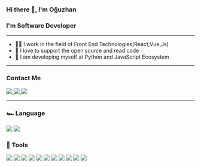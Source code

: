 ### Hi there 👋, I'm Oğuzhan
### I'm Software Developer
<hr>

- 🧑‍💼 I work in the field of Front End Technologies(React,Vue,Js)
- 🎉 I love to support the open source and read code
- 📖 I am developing myself at Python and JavaScript Ecosystem
<hr>

### Contact Me
<a href="https://twitter.com/ogzCode">
  <img src="https://img.shields.io/badge/Twitter-1DA1F2?style=for-the-badge&logo=twitter&logoColor=white"/>
</a>
<a href="linkedin.com/in/oğuzhan-güç-327633193">
  <img src="https://img.shields.io/badge/LinkedIn-0077B5?style=for-the-badge&logo=linkedin&logoColor=white"/>
</a>
<a href="mailto:oguzguc44@gmail.com">
  <img src="https://img.shields.io/badge/Gmail-D14836?style=for-the-badge&logo=gmail&logoColor=white"/>
</a>


<hr>
<h3>🏎️ Language</h3>
<span><img src="https://img.shields.io/badge/JavaScript-F7DF1E?logo=javascript&logoColor=000"/></span>
<span><img src="https://img.shields.io/badge/Python-3776AB?logo=python&logoColor=fff)"/></span>


<h3>🧰 Tools</h3>
<span><img src="https://img.shields.io/badge/React-%2320232a.svg?logo=react&logoColor=%2361DAFB"/></span>
<span><img src="https://img.shields.io/badge/Vue.js-4FC08D?logo=vuedotjs&logoColor=fff"/></span>
<span><img src="ttps://img.shields.io/badge/Express.js-%23404d59.svg?logo=express&logoColor=%2361DAFB"/></span>
<span><img src="https://img.shields.io/badge/Tailwind%20CSS-%2338B2AC.svg?logo=tailwind-css&logoColor=white"/></span>
<span><img src="https://img.shields.io/badge/Node.js-6DA55F?logo=node.js&logoColor=white"/></span>
<span><img src="https://img.shields.io/badge/Flask-000?logo=flask&logoColor=fff"/></span>
<span><img src="https://img.shields.io/badge/FastAPI-009485.svg?logo=fastapi&logoColor=white"/></span>
<span><img src="https://img.shields.io/badge/Django-%23092E20.svg?logo=django&logoColor=white"/></span>
<span><img src="https://img.shields.io/badge/SQLite-%2307405e.svg?logo=sqlite&logoColor=white"/></span>
<span><img src="https://img.shields.io/badge/Postgres-%23316192.svg?logo=postgresql&logoColor=white"/></span>
<span><img src="https://img.shields.io/badge/React_Native-%2320232a.svg?logo=react&logoColor=%2361DAFB"/></span>
